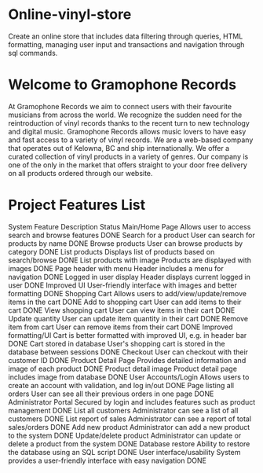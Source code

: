 # Online-vinyl-store
Create an online store that includes data filtering through queries, HTML formatting, managing user input and transactions and navigation through sql commands.

# Welcome to Gramophone Records
At Gramophone Records we aim to connect users with their favourite musicians from across the world.
We recognize the sudden need for the reintroduction of vinyl records thanks to the recent turn to new technology and digital music. 
Gramophone Records allows music lovers to have easy and fast access to a variety of vinyl records.
We are a web-based company that operates out of Kelowna, BC and ship internationally.
We offer a curated collection of vinyl products in a variety of genres.
Our company is one of the only in the market that offers straight to your door free delivery on all products ordered through our website.

# Project Features List 
System Feature	Description	Status
Main/Home Page	Allows user to access search and browse features	DONE
Search for a product	User can search for products by name	DONE
Browse products	User can browse products by category	DONE
List products	Displays list of products based on search/browse	DONE
List products with image	Products are displayed with images	DONE
Page header with menu	Header includes a menu for navigation	DONE
Logged in user display	Header displays current logged in user	DONE
Improved UI	User-friendly interface with images and better formatting	DONE
Shopping Cart	Allows users to add/view/update/remove items in the cart	DONE
Add to shopping cart	User can add items to their cart	DONE
View shopping cart	User can view items in their cart	DONE
Update quantity	User can update item quantity in their cart	DONE
Remove item from cart	User can remove items from their cart	DONE
Improved formatting/UI	Cart is better formatted with improved UI, e.g. in header bar	DONE
Cart stored in database	User's shopping cart is stored in the database between sessions	DONE
Checkout	User can checkout with their customer ID	DONE
Product Detail Page	Provides detailed information and image of each product	DONE
Product detail image	Product detail page includes image from database	DONE
User Accounts/Login	Allows users to create an account with validation, and log in/out	DONE
Page listing all orders	User can see all their previous orders in one page	DONE
Administrator Portal	Secured by login and includes features such as product management	DONE
List all customers	Administrator can see a list of all customers	DONE
List report of sales	Administrator can see a report of total sales/orders	DONE
Add new product	Administrator can add a new product to the system	DONE
Update/delete product	Administrator can update or delete a product from the system	DONE
Database restore	Ability to restore the database using an SQL script	DONE
User interface/usability	System provides a user-friendly interface with easy navigation	DONE
